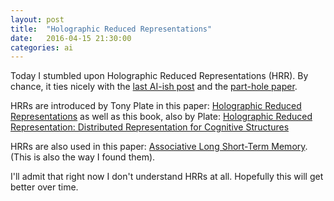 ```yaml
---
layout: post
title:  "Holographic Reduced Representations"
date:   2016-04-15 21:30:00
categories: ai
---
```


Today I stumbled upon Holographic Reduced Representations (HRR). By chance, it ties nicely with
the [last AI-ish post](http://localhost:4000/ai/artificial-reasoning/2016/04/10/inference-and-reasoning-a-quick-glimpse.html)
and the [part-hole paper](http://www.cs.toronto.edu/~hinton/absps/AIJmapping.pdf).

HRRs are introduced by Tony Plate in this paper: 
[Holographic Reduced Representations](http://www2.fiit.stuba.sk/~kvasnicka/CognitiveScience/6.prednaska/plate.ieee95.pdf)
as well as this book, also by Plate: 
[Holographic Reduced Representation: Distributed Representation for Cognitive Structures](http://www.amazon.com/Holographic-Reduced-Representation-Distributed-Structures/dp/1575864304)

HRRs are also used in this paper: [Associative Long Short-Term Memory](http://arxiv.org/pdf/1602.03032v1.pdf). (This
is also the way I found them). 

I'll admit that right now I don't understand HRRs at all. Hopefully this will get better over time.